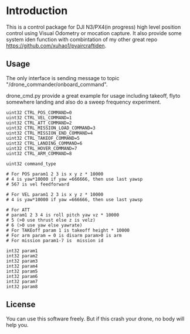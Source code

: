 # Introduction

This is a control package for DJI N3/PX4(in progress) high level position control using Visual Odometry or mocation capture.
It also provide some system iden function with combintation of my other great repo https://github.com/xuhao1/pyaircraftiden.

## Usage
The only interface is sending message to topic "/drone_commander/onboard_command".

drone_cmd.py provide a great example for usage including takeoff, flyto somewhere landing and also do a sweep frequency experiment.

```
uint32 CTRL_POS_COMMAND=0
uint32 CTRL_VEL_COMMAND=1
uint32 CTRL_ATT_COMMAND=2
uint32 CTRL_MISSION_LOAD_COMMAND=3
uint32 CTRL_MISSION_END_COMMAND=4
uint32 CTRL_TAKEOF_COMMAND=5
uint32 CTRL_LANDING_COMMAND=6
uint32 CTRL_HOVER_COMMAND=7
uint32 CTRL_ARM_COMMAND=8

uint32 command_type

# For POS param1 2 3 is x y z * 10000 
# 4 is yaw*10000 if yaw =666666, then use last yawsp
# 567 is vel feedforward

# For VEL param1 2 3 is x y z * 10000 
# 4 is yaw*10000 if yaw =666666, then use last yawsp

# For ATT 
# param1 2 3 4 is roll pitch yaw vz * 10000 
# 5 (>0 use thrust else z is velz)
# 6 (>0 use yaw else yawrate) 
# For TAKEoff param 1 is takeoff height * 10000
# For arm param = 0 is disarm param>0 is arm
# For mission param1-7 is  mission id

int32 param1
int32 param2
int32 param3
int32 param4
int32 param5
int32 param6
int32 param7
int32 param8
```

## License
You can use this software freely. But if this crash your drone, no body will help you.